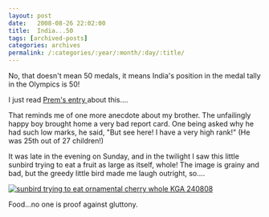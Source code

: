```yaml
---
layout: post
date:	2008-08-26 22:02:00
title:  India...50
tags: [archived-posts]
categories: archives
permalink: /:categories/:year/:month/:day/:title/
---
```

No, that doesn't mean 50 medals, it means India's position in the medal tally in the Olympics is 50!

I just read <a href="http://premkudva.livejournal.com/908955.html"> Prem's entry </a>  about this....

That reminds me of one more anecdote about my brother. The unfailingly happy boy brought home a very bad report card. One being asked why he had such low marks, he said, "But see here! I have a very high rank!" (He was 25th out of 27 children!)

It was late in the evening on Sunday, and in the twilight I saw this  little sunbird trying to eat a fruit as large as itself, whole! The image is grainy and bad, but the greedy little bird made me laugh outright, so....

<a href="http://s297.photobucket.com/albums/mm205/depontis/?action=view&current=IMG_6671.jpg" target="_blank"><img src="http://i297.photobucket.com/albums/mm205/depontis/IMG_6671.jpg" border="0" alt="sunbird trying to eat ornamental cherry whole KGA 240808"></a>

Food...no one is proof against gluttony.
